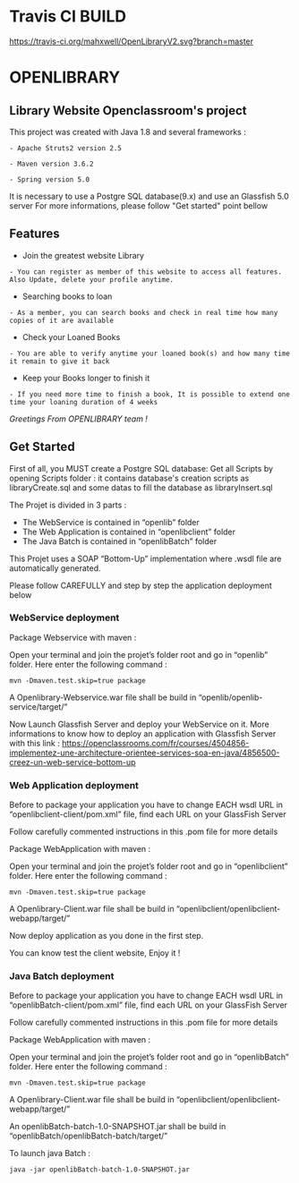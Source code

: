 # Travis CI BUILD

https://travis-ci.org/mahxwell/OpenLibraryV2.svg?branch=master

# OPENLIBRARY

## Library Website Openclassroom's project

This project was created with Java 1.8 and several frameworks :

`- Apache Struts2 version 2.5`

`- Maven version 3.6.2`

`- Spring version 5.0`

It is necessary to use a Postgre SQL database(9.x) and use an Glassfish 5.0 server
For more informations, please follow "Get started" point bellow

## Features

* Join the greatest website Library

`- You can register as member of this website to access all features. Also Update, delete your profile anytime.`

* Searching books to loan

`- As a member, you can search books and check in real time how many copies of it are available`

* Check your Loaned Books 

`- You are able to verify anytime your loaned book(s) and how many time it remain to give it back`

* Keep your Books longer to finish it

`- If you need more time to finish a book, It is possible to extend one time your loaning duration of 4 weeks`


_Greetings From OPENLIBRARY team !_

## Get Started

First of all, you MUST create a Postgre SQL database:
Get all Scripts by opening Scripts folder : it contains database's creation scripts as libraryCreate.sql and some datas 
to fill the database as libraryInsert.sql

The Projet is divided in 3 parts : 
- The WebService is contained in “openlib” folder
- The Web Application is contained in “openlibclient” folder
- The Java Batch is contained in “openlibBatch” folder

This Projet uses a SOAP “Bottom-Up” implementation where .wsdl file are automatically generated.

Please follow CAREFULLY and step by step the application deployment below

### WebService deployment 

Package Webservice with maven : 

Open your terminal and join the projet’s folder root and go in “openlib” folder. Here enter the following command : 

```
mvn -Dmaven.test.skip=true package
```

A Openlibrary-Webservice.war file shall be build in “openlib/openlib-service/target/”


Now Launch Glassfish Server and deploy your WebService on it.
More informations to know how to deploy an application with Glassfish Server with this link :
https://openclassrooms.com/fr/courses/4504856-implementez-une-architecture-orientee-services-soa-en-java/4856500-creez-un-web-service-bottom-up


### Web Application deployment 

Before to package your application you have to change EACH wsdl URL in “openlibclient-client/pom.xml” file, find each URL on your GlassFish Server 

Follow carefully commented instructions in this .pom file for more details 

Package WebApplication with maven : 

Open your terminal and join the projet’s folder root and go in “openlibclient” folder. Here enter the following command : 

```
mvn -Dmaven.test.skip=true package
```


A Openlibrary-Client.war file shall be build in “openlibclient/openlibclient-webapp/target/”

Now deploy application as you done in the first step.

You can know test the client website, Enjoy it !


### Java Batch deployment 

Before to package your application you have to change EACH wsdl URL in “openlibBatch-client/pom.xml” file, find each URL on your GlassFish Server 

Follow carefully commented instructions in this .pom file for more details 

Package WebApplication with maven : 

Open your terminal and join the projet’s folder root and go in “openlibBatch” folder. Here enter the following command : 

```
mvn -Dmaven.test.skip=true package
```

A Openlibrary-Client.war file shall be build in “openlibclient/openlibclient-webapp/target/”

An openlibBatch-batch-1.0-SNAPSHOT.jar shall be build in “openlibBatch/openlibBatch-batch/target/”

To launch java Batch :

```
java -jar openlibBatch-batch-1.0-SNAPSHOT.jar
```


